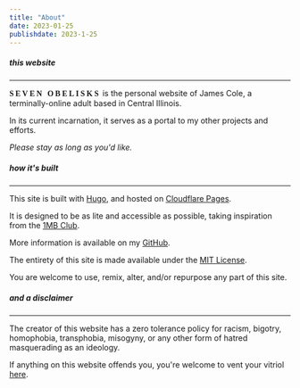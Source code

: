 ```yaml
---
title: "About"
date: 2023-01-25
publishdate: 2023-1-25
---
```


##### this website
<hr class="line2">

<span style="font-family:Verdana; font-variant:small-caps; font-weight: 600; letter-spacing:3px;">SEVEN OBELISKS</span> is the personal website of James Cole, a terminally-online adult based in Central Illinois. 

In its current incarnation, it serves as a portal to my other projects and efforts. 

*Please stay as long as you'd like.*

##### how it's built
<hr class="line2">

This site is built with [Hugo](https://gohugo.io/), and hosted on [Cloudflare Pages](https://pages.cloudflare.com/). 

It is designed to be as lite and accessible as possible, taking inspiration from  the [1MB Club](https://1mb.club/).

More information is available on my [GitHub](https://github.com/seven-obelisks/seven-obelisks).

The entirety of this site is made available under the [MIT License](https://opensource.org/licenses/MIT). 

You are welcome to use, remix, alter, and/or repurpose any part of this site.

##### and a disclaimer
<hr class="line2">

The creator of this website has a zero tolerance policy for racism, bigotry, homophobia, transphobia, misogyny, or any other form of hatred masquerading as an ideology.

If anything on this website offends you, you're welcome to vent your vitriol [here](/futility.html).